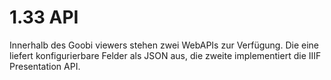 # 1.33 API

Innerhalb des Goobi viewers stehen zwei WebAPIs zur Verfügung. Die eine liefert konfigurierbare Felder als JSON aus, die zweite implementiert die IIIF Presentation API.



